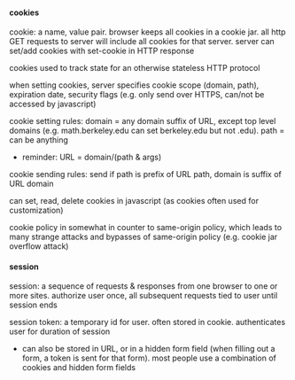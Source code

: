 #### cookies

cookie: a name, value pair. browser keeps all cookies in a cookie jar. all http GET requests to server will include all cookies for that server. server can set/add cookies with set-cookie in HTTP response

cookies used to track state for an otherwise stateless HTTP protocol

when setting cookies, server specifies cookie scope (domain, path), expiration date, security flags (e.g. only send over HTTPS, can/not be accessed by javascript)

cookie setting rules: domain = any domain suffix of URL, except top level domains (e.g. math.berkeley.edu can set berkeley.edu but not .edu). path = can be anything

- reminder: URL = domain/(path & args)

cookie sending rules: send if path is prefix of URL path, domain is suffix of URL domain

can set, read, delete cookies in javascript (as cookies often used for customization)

cookie policy in somewhat in counter to same-origin policy, which leads to many strange attacks and bypasses of same-origin policy (e.g. cookie jar overflow attack)

#### session

session: a sequence of requests & responses from one browser to one or more sites. authorize user once, all subsequent requests tied to user until session ends

session token: a temporary id for user. often stored in cookie. authenticates user for duration of session

- can also be stored in URL, or in a hidden form field (when filling out a form, a token is sent for that form). most people use a combination of cookies and hidden form fields